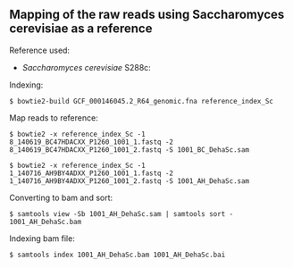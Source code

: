 ## Mapping of the raw reads using Saccharomyces cerevisiae as a reference
Reference used:

- *Saccharomyces cerevisiae* S288c:

Indexing:

	$ bowtie2-build GCF_000146045.2_R64_genomic.fna reference_index_Sc

Map reads to reference: 

	$ bowtie2 -x reference_index_Sc -1 8_140619_BC47HDACXX_P1260_1001_1.fastq -2 8_140619_BC47HDACXX_P1260_1001_2.fastq -S 1001_BC_DehaSc.sam

	$ bowtie2 -x reference_index_Sc -1 1_140716_AH9BY4ADXX_P1260_1001_1.fastq -2 1_140716_AH9BY4ADXX_P1260_1001_2.fastq -S 1001_AH_DehaSc.sam

Converting to bam and sort:

	$ samtools view -Sb 1001_AH_DehaSc.sam | samtools sort - 1001_AH_DehaSc.bam

Indexing bam file:

	$ samtools index 1001_AH_DehaSc.bam 1001_AH_DehaSc.bai


